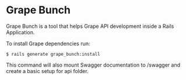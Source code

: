 # Grape Bunch


Grape Bunch is a tool that helps Grape API development inside a Rails Application.


To install Grape dependencies run:
```console
$ rails generate grape_bunch:install
```
This command will also mount Swagger documentation to /swagger and create a basic setup for api folder.
